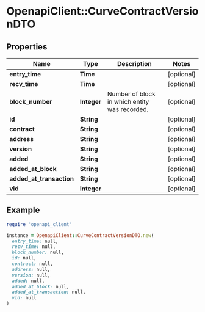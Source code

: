 # OpenapiClient::CurveContractVersionDTO

## Properties

| Name | Type | Description | Notes |
| ---- | ---- | ----------- | ----- |
| **entry_time** | **Time** |  | [optional] |
| **recv_time** | **Time** |  | [optional] |
| **block_number** | **Integer** | Number of block in which entity was recorded. | [optional] |
| **id** | **String** |  | [optional] |
| **contract** | **String** |  | [optional] |
| **address** | **String** |  | [optional] |
| **version** | **String** |  | [optional] |
| **added** | **String** |  | [optional] |
| **added_at_block** | **String** |  | [optional] |
| **added_at_transaction** | **String** |  | [optional] |
| **vid** | **Integer** |  | [optional] |

## Example

```ruby
require 'openapi_client'

instance = OpenapiClient::CurveContractVersionDTO.new(
  entry_time: null,
  recv_time: null,
  block_number: null,
  id: null,
  contract: null,
  address: null,
  version: null,
  added: null,
  added_at_block: null,
  added_at_transaction: null,
  vid: null
)
```

